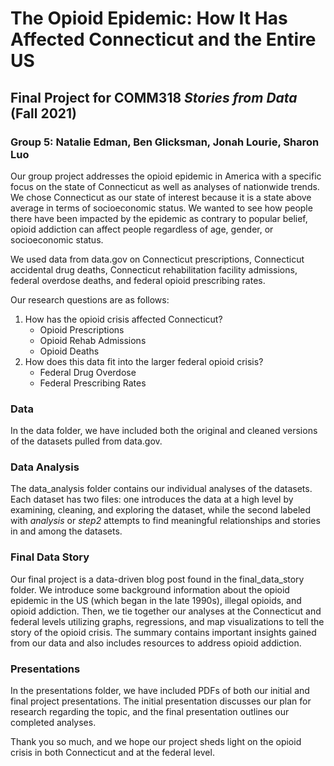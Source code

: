 # The Opioid Epidemic: How It Has Affected Connecticut and the Entire US
## Final Project for COMM318 _Stories from Data_ (Fall 2021)

### Group 5: Natalie Edman, Ben Glicksman, Jonah Lourie, Sharon Luo

Our group project addresses the opioid epidemic in America with a specific focus on the state of Connecticut as well as analyses of nationwide trends. We chose Connecticut as our state of interest because it is a state above average in terms of socioeconomic status. We wanted to see how people there have been impacted by the epidemic as contrary to popular belief, opioid addiction can affect people regardless of age, gender, or socioeconomic status. 

We used data from data.gov on Connecticut prescriptions, Connecticut accidental drug deaths, Connecticut rehabilitation facility admissions, federal overdose deaths, and federal opioid prescribing rates. 

Our research questions are as follows:
1. How has the opioid crisis affected Connecticut?
    * Opioid Prescriptions
    * Opioid Rehab Admissions
    * Opioid Deaths
2. How does this data fit into the larger federal opioid crisis?
    * Federal Drug Overdose
    * Federal Prescribing Rates
    
### Data

In the data folder, we have included both the original and cleaned versions of the datasets pulled from data.gov. 

### Data Analysis

The data_analysis folder contains our individual analyses of the datasets. Each dataset has two files: one introduces the data at a high level by examining, cleaning, and exploring the dataset, while the second labeled with _analysis_ or _step2_ attempts to find meaningful relationships and stories in and among the datasets.

### Final Data Story

Our final project is a data-driven blog post found in the final_data_story folder. We introduce some background information about the opioid epidemic in the US (which began in the late 1990s), illegal opioids, and opioid addiction. Then, we tie together our analyses at the Connecticut and federal levels utilizing graphs, regressions, and map visualizations to tell the story of the opioid crisis. The summary contains important insights gained from our data and also includes resources to address opioid addiction.

### Presentations

In the presentations folder, we have included PDFs of both our initial and final project presentations. The initial presentation discusses our plan for research regarding the topic, and the final presentation outlines our completed analyses.

Thank you so much, and we hope our project sheds light on the opioid crisis in both Connecticut and at the federal level.


